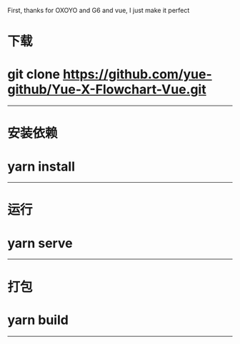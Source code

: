 First, thanks for OXOYO and G6 and vue, I just make it perfect

# 下载
# git clone https://github.com/yue-github/Yue-X-Flowchart-Vue.git
-----------------------------------

# 安装依赖
# yarn install
-----------------------------------

# 运行
# yarn serve
-----------------------------------

# 打包
# yarn build
-----------------------------------
